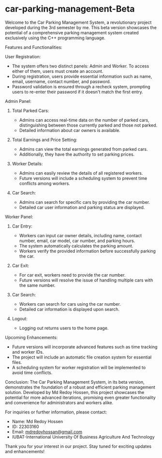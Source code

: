# car-parking-management-Beta
Welcome to the Car Parking Management System, a revolutionary project developed during the 3rd semester by me. This beta version showcases the potential of a comprehensive parking management system created exclusively using the C++ programming language.

Features and Functionalities:

User Registration:
- The system offers two distinct panels: Admin and Worker. To access either of them, users must create an account.
- During registration, users provide essential information such as name, email, username, contact number, and password.
- Password validation is ensured through a recheck system, prompting users to re-enter their password if it doesn't match the first entry.

Admin Panel:
1. Total Parked Cars:
   - Admins can access real-time data on the number of parked cars, distinguishing between those currently parked and those not parked.
   - Detailed information about car owners is available.

2. Total Earnings and Price Setting:
   - Admins can view the total earnings generated from parked cars.
   - Additionally, they have the authority to set parking prices.

3. Worker Details:
   - Admins can easily review the details of all registered workers.
   - Future versions will include a scheduling system to prevent time conflicts among workers.

4. Car Search:
   - Admins can search for specific cars by providing the car number.
   - Detailed car user information and parking status are displayed.

Worker Panel:
1. Car Entry:
   - Workers can input car owner details, including name, contact number, email, car model, car number, and parking hours.
   - The system automatically calculates the parking amount.
   - Workers verify the provided information before successfully parking the car.

2. Car Exit:
   - For car exit, workers need to provide the car number.
   - Future versions will resolve the issue of handling multiple cars with the same number.

3. Car Search:
   - Workers can search for cars using the car number.
   - Detailed car information is displayed upon search.

4. Logout:
   - Logging out returns users to the home page.

Upcoming Enhancements:
- Future versions will incorporate advanced features such as time tracking and worker IDs.
- The project will include an automatic file creation system for essential files.
- A scheduling system for worker registration will be implemented to avoid time conflicts.

Conclusion:
The Car Parking Management System, in its beta version, demonstrates the foundation of a robust and efficient parking management solution. Developed by Md Redoy Hossen, this project showcases the potential for more advanced iterations, promising even greater functionality and convenience for administrators and workers alike.

For inquiries or further information, please contact:
- Name: Md Redoy Hossen
- ID: 22303160
- Email: mdredoyhossan@gmail.com
- IUBAT-International University Of Business Agriculture And Technology

Thank you for your interest in our project. Stay tuned for exciting updates and enhancements!
